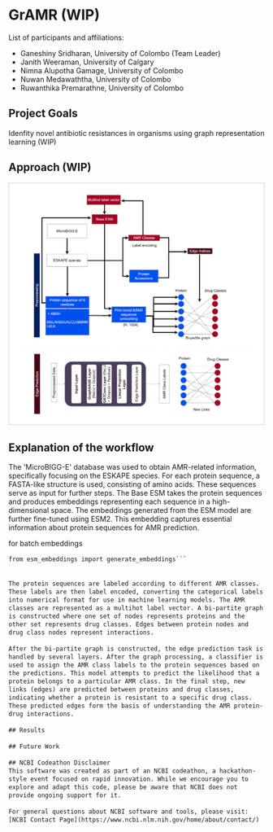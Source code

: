 # GrAMR (WIP)

List of participants and affiliations:
- Ganeshiny Sridharan, University of Colombo  (Team Leader)
- Janith Weeraman, University of Calgary 
- Nimna Alupotha Gamage, University of Colombo
- Nuwan Medawaththa, University of Colombo
- Ruwanthika Premarathne, University of Colombo

## Project Goals

Idenfity novel antibiotic resistances in organisms using graph representation learning (WIP)

## Approach (WIP)

![Graphical abstract](misc/Workflow_updated.drawio.png)

## Explanation of the workflow

The 'MicroBIGG-E' database was used to obtain AMR-related information, specifically focusing on the ESKAPE species. For each protein sequence, a FASTA-like structure is used, consisting of amino acids. These sequences serve as input for further steps. The Base ESM takes the protein sequences and produces embeddings representing each sequence in a high-dimensional space. The embeddings generated from the ESM model are further fine-tuned using ESM2. This embedding captures essential information about protein sequences for AMR prediction.

for batch embeddings
```import torch,os, gzip,pickle
from esm_embeddings import generate_embeddings```


The protein sequences are labeled according to different AMR classes. These labels are then label encoded, converting the categorical labels into numerical format for use in machine learning models. The AMR classes are represented as a multihot label vector. A bi-partite graph is constructed where one set of nodes represents proteins and the other set represents drug classes. Edges between protein nodes and drug class nodes represent interactions. 

After the bi-partite graph is constructed, the edge prediction task is handled by several layers. After the graph processing, a classifier is used to assign the AMR class labels to the protein sequences based on the predictions. This model attempts to predict the likelihood that a protein belongs to a particular AMR class. In the final step, new links (edges) are predicted between proteins and drug classes, indicating whether a protein is resistant to a specific drug class. These predicted edges form the basis of understanding the AMR protein-drug interactions.

## Results

## Future Work

## NCBI Codeathon Disclaimer
This software was created as part of an NCBI codeathon, a hackathon-style event focused on rapid innovation. While we encourage you to explore and adapt this code, please be aware that NCBI does not provide ongoing support for it.

For general questions about NCBI software and tools, please visit: [NCBI Contact Page](https://www.ncbi.nlm.nih.gov/home/about/contact/)

